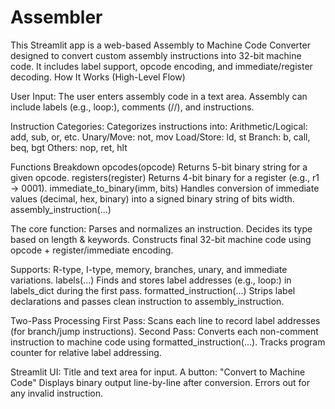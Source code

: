 # Assembler
This Streamlit app is a web-based Assembly to Machine Code Converter designed to convert custom assembly instructions into 32-bit machine code. It includes label support, opcode encoding, and immediate/register decoding.
 How It Works (High-Level Flow)
 
User Input:
   The user enters assembly code in a text area.
   Assembly can include labels (e.g., loop:), comments (//), and instructions.
   
Instruction Categories:
Categorizes instructions into:
  Arithmetic/Logical: add, sub, or, etc.
  Unary/Move: not, mov
  Load/Store: ld, st
  Branch: b, call, beq, bgt
  Others: nop, ret, hlt
  
Functions Breakdown
opcodes(opcode)
Returns 5-bit binary string for a given opcode.
registers(register)
Returns 4-bit binary for a register (e.g., r1 → 0001).
immediate_to_binary(imm, bits)
Handles conversion of immediate values (decimal, hex, binary) into a signed binary string of bits width.
assembly_instruction(...)

The core function:
  Parses and normalizes an instruction.
  Decides its type based on length & keywords.
  Constructs final 32-bit machine code using opcode + register/immediate encoding.
  
Supports:
  R-type, I-type, memory, branches, unary, and immediate variations.
labels(...)
  Finds and stores label addresses (e.g., loop:) in labels_dict during the first pass.
formatted_instruction(...)
  Strips label declarations and passes clean instruction to assembly_instruction.
  
Two-Pass Processing
First Pass:
  Scans each line to record label addresses (for branch/jump instructions).
Second Pass:
  Converts each non-comment instruction to machine code using formatted_instruction(...).
Tracks program counter for relative label addressing.

Streamlit UI:
Title and text area for input.
A button: "Convert to Machine Code"
Displays binary output line-by-line after conversion.
Errors out for any invalid instruction.

